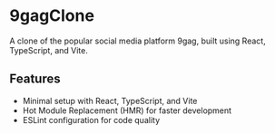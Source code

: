 # 9gagClone

A clone of the popular social media platform 9gag, built using React, TypeScript, and Vite.

## Features

- Minimal setup with React, TypeScript, and Vite
- Hot Module Replacement (HMR) for faster development
- ESLint configuration for code quality
